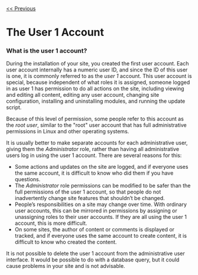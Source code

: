 [<< Previous](terminology.md)
# The User 1 Account

### What is the user 1 account?

During the installation of your site, you created the first user account. Each user account internally has a numeric user ID, and since the ID of this user is one, it is commonly referred to as the _user 1_ account. This user account is special, because independent of what roles it is assigned, someone logged in as user 1 has permission to do all actions on the site, including viewing and editing all content, editing any user account, changing site configuration, installing and uninstalling modules, and running the update script.

Because of this level of permission, some people refer to this account as the _root user_, similar to the "root" user account that has full administrative permissions in Linux and other operating systems.

It is usually better to make separate accounts for each administrative user, giving them the _Administrator_ role, rather than having all administrative users log in using the user 1 account. There are several reasons for this:

*   Some actions and updates on the site are logged, and if everyone uses the same account, it is difficult to know who did them if you have questions.
*   The _Administrator_ role permissions can be modified to be safer than the full permissions of the user 1 account, so that people do not inadvertently change site features that shouldn’t be changed.
*   People’s responsibilities on a site may change over time. With ordinary user accounts, this can be mirrored in permissions by assigning or unassigning roles to their user accounts. If they are all using the user 1 account, this is more difficult.
*   On some sites, the author of content or comments is displayed or tracked, and if everyone uses the same account to create content, it is difficult to know who created the content.

It is not possible to delete the user 1 account from the administrative user interface. It would be possible to do with a database query, but it could cause problems in your site and is not advisable.